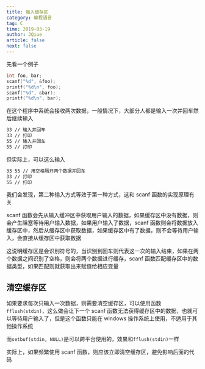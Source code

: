 ```yaml
---
title: 输入缓存区
category: 编程语言
tag: C
time: 2019-03-19
author: JQiue
article: false
next: false
---
```


先看一个例子

```c
int foo, bar;
scanf("%d", &foo);
printf("%d\n", foo);
scanf("%d", &bar);
printf("%d\n", bar);
```

在这个程序中系统会接收两次数据，一般情况下，大部分人都是输入一次并回车然后继续输入

```bash
33 // 输入并回车
33 // 打印
55 // 输入并回车
55 // 打印
```

但实际上，可以这么输入

```bash
33 55 // 用空格隔开两个数据并回车
33 // 打印
55 // 打印
```

我们会发现，第二种输入方式等效于第一种方式，这和 scanf 函数的实现原理有关

scanf 函数会先从输入缓冲区中获取用户输入的数据，如果缓存区中没有数据，则会产生阻塞等待用户输入数据，如果用户输入了数据，scanf 函数则会将数据放入缓存区中，然后从缓存区中获取数据，如果缓存区中有了数据，则不会等待用户输入，会直接从缓存区中获取数据

这说明缓存区是会识别符号的，当识别到回车则代表这一次的输入结束，如果在两个数据之间识别了空格，则会将两个数据进行缓存，scanf 函数匹配缓存区中的数据类型，如果匹配则就获取出来赋值给相应变量

## 清空缓存区

如果要求每次只输入一次数据，则需要清空缓存区，可以使用函数`fflush(stdin)`，这么做会让下一个 scanf 函数无法获得缓存区中的数据，也就可以等待用户输入了，但是这个函数只能在 windows 操作系统上使用，不适用于其他操作系统

而`setbuf(stdin, NULL)`是可以跨平台使用的，效果和`fflush(stdin)`一样

实际上，如果频繁使用 scanf 函数，则应该立即清空缓存区，避免影响后面的代码
